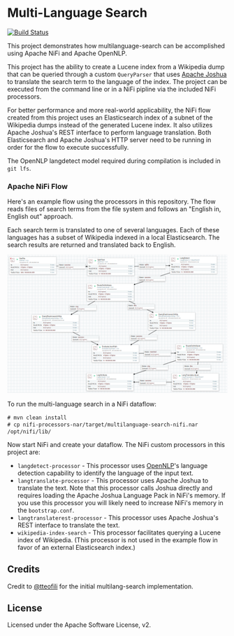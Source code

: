# Multi-Language Search

[![Build Status](https://travis-ci.org/jzonthemtn/multilanguage-search.svg?branch=master)](https://travis-ci.org/jzonthemtn/multilanguage-search)

This project demonstrates how multilanguage-search can be accomplished using Apache NiFi and Apache OpenNLP.

This project has the ability to create a Lucene index from a Wikipedia dump that can be queried through a custom `QueryParser` that uses [Apache Joshua](https://cwiki.apache.org/confluence/display/JOSHUA/Apache+Joshua+%28Incubating%29+Home) to translate the search term to the language of the index. The project can be executed from the command line or in a NiFi pipline via the included NiFi processors.

For better performance and more real-world applicability, the NiFi flow created from this project uses an Elasticsearch index of a subnet of the Wikipedia dumps instead of the generated Lucene index. It also utilizes Apache Joshua's REST interface to perform language translation. Both Elasticsearch and Apache Joshua's HTTP server need to be running in order for the flow to execute successfully.

The OpenNLP langdetect model required during compilation is included in `git lfs`.

### Apache NiFi Flow

Here's an example flow using the processors in this repository. The flow reads files of search terms from the file system and follows an "English in, English out" approach.

Each search term is translated to one of several languages. Each of these languages has a subset of Wikipedia indexed in a local Elasticsearch. The search results are returned and translated back to English.

![Flow](https://raw.githubusercontent.com/jzonthemtn/multilanguage-search/master/example-nifi-flow.png)

To run the multi-language search in a NiFi dataflow:

```
# mvn clean install
# cp nifi-processors-nar/target/multilanguage-search-nifi.nar /opt/nifi/lib/
```

Now start NiFi and create your dataflow. The NiFi custom processors in this project are:

* `langdetect-processor` - This processor uses [OpenNLP](https://opennlp.apache.org/)'s language detection capability to identify the language of the input text.
* `langtranslate-processor` - This processor uses Apache Joshua to translate the text. Note that this processor calls Joshua directly and requires loading the Apache Joshua Language Pack in NiFi's memory. If you use this processor you will likely need to increase NiFi's memory in the `bootstrap.conf`.
* `langtranslaterest-processor` - This processor uses Apache Joshua's REST interface to translate the text.
* `wikipedia-index-search` - This processor facilitates querying a Lucene index of Wikipedia. (This processor is not used in the example flow in favor of an external Elasticsearch index.)

## Credits

Credit to [@tteofili](https://github.com/tteofili) for the initial multilang-search implementation.

## License

Licensed under the Apache Software License, v2.
